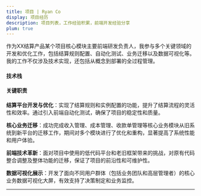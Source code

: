 ```yaml
---
title: 项目 | Ryan Co
display: 项目经历
description: 项目列表，工作经验积累，前端开发经验分享
plum: true
---
```


<Company
title="数字马力"
link="https://www.digital-engine.com/"
imageSrc="https://gw.alipayobjects.com/os/q/cms/images/liimnli4/de983eb5-3913-4689-b445-82728a5bfbe6_w216_h178.png"
timeRange="8月 2022 - 至今" />

作为XX结算产品某个项目核心模块主要前端研发负责人，我参与多个关键领域的开发和优化工作，包括结算规则配置、自动化测试、业务迁移以及数据可视化等。我的工作不仅涉及技术实现，还包括从概念到部署的全过程管理。

#### 技术栈

<TechStack :techStack='[
  {icon:"i-ion-logo-react",name:"React"},
  {icon:"i-ph-file-ts-light",name:"TypeScript"},
  {icon:"i-material-symbols-light-humidity-mid",name:"Umi"},
  {icon:"i-devicon-plain-playwright",name:"Playwright"},
]'/>

#### 关键职责

**结算平台开发与优化**：实现了结算规则和实例配置的功能，提升了结算流程的灵活性和效率。通过引入前端自动化测试，确保了项目的稳定性和质量。

**核心业务迁移**：成功完成收入管理、成本管理、收款单管理等核心业务模块从旧系统到新平台的迁移工作，期间对多个模块进行了优化和重构，显著提高了系统性能和用户体验。

**前端技术革新**：面对项目中使用的低代码平台和老旧框架带来的挑战，对原有代码整合调整及整体功能的迁移，保证了项目的前沿性和可维护性。

**数据可视化展示**：开发了面向不同用户群体（包括业务团队和高层管理者）的核心业务数据可视化大屏，有效支持了决策制定和业务监控。


<hr/>